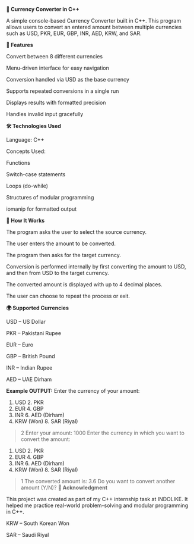 **💱 Currency Converter in C++**

A simple console-based Currency Converter built in C++.
This program allows users to convert an entered amount between multiple currencies such as USD, PKR, EUR, GBP, INR, AED, KRW, and SAR.

**🚀 Features**

Convert between 8 different currencies

Menu-driven interface for easy navigation

Conversion handled via USD as the base currency

Supports repeated conversions in a single run

Displays results with formatted precision

Handles invalid input gracefully

**🛠️ Technologies Used**

Language: C++

Concepts Used:

Functions

Switch-case statements

Loops (do-while)

Structures of modular programming

iomanip for formatted output

**📖 How It Works**

The program asks the user to select the source currency.

The user enters the amount to be converted.

The program then asks for the target currency.

Conversion is performed internally by first converting the amount to USD, and then from USD to the target currency.

The converted amount is displayed with up to 4 decimal places.

The user can choose to repeat the process or exit.

**🌍 Supported Currencies**

USD – US Dollar

PKR – Pakistani Rupee

EUR – Euro

GBP – British Pound

INR – Indian Rupee

AED – UAE Dirham

**Example OUTPUT:**
Enter the currency of your amount:
1. USD   2. PKR
3. EUR   4. GBP
5. INR   6. AED (Dirham)
7. KRW (Won)   8. SAR (Riyal)

> 2
Enter your amount:
> 1000
Enter the currency in which you want to convert the amount:
1. USD   2. PKR
3. EUR   4. GBP
5. INR   6. AED (Dirham)
7. KRW (Won)   8. SAR (Riyal)
> 1
The converted amount is: 3.6
Do you want to convert another amount (Y/N)? 
**🙌 Acknowledgment**

This project was created as part of my C++ internship task at INDOLIKE.
It helped me practice real-world problem-solving and modular programming in C++.

KRW – South Korean Won

SAR – Saudi Riyal
